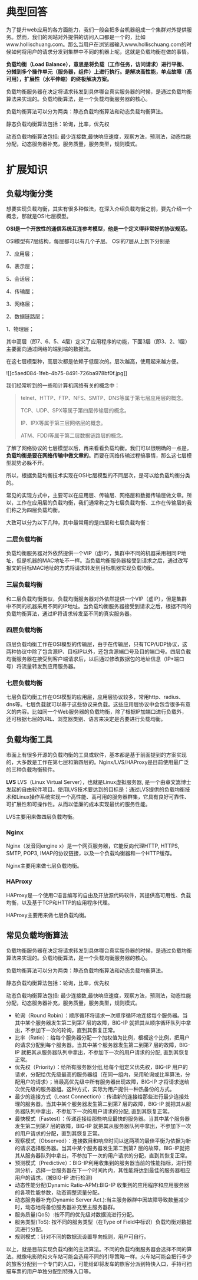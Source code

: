 # 典型回答


为了提升web应用的各方面能力，我们一般会把多台机器组成一个集群对外提供服务。然而，我们的网站对外提供的访问入口都是一个的，比如www.hollischuang.com。那么当用户在浏览器输入www.hollischuang.com的时候如何将用户的请求分发到集群中不同的机器上呢，这就是负载均衡在做的事情。



**负载均衡（Load Balance），意思是将负载（工作任务，访问请求）进行平衡、分摊到多个操作单元（服务器，组件）上进行执行。是解决高性能，单点故障（高可用），扩展性（水平伸缩）的终极解决方案。**



负载均衡服务器在决定将请求转发到具体哪台真实服务器的时候，是通过负载均衡算法来实现的。负载均衡算法，是一个负载均衡服务器的核心。



负载均衡算法可以分为两类：静态负载均衡算法和动态负载均衡算法。



静态负载均衡算法包括：轮询，比率，优先权



动态负载均衡算法包括: 最少连接数,最快响应速度，观察方法，预测法，动态性能分配，动态服务器补充，服务质量，服务类型，规则模式。

# 扩展知识


## 负载均衡分类


想要实现负载均衡，其实有很多种做法，在深入介绍负载均衡之前，要先介绍一个概念，那就是OSI七层模型。



**OSI是一个开放性的通信系统互连参考模型，他是一个定义得非常好的协议规范。**



OSI模型有7层结构，每层都可以有几个子层。 OSI的7层从上到下分别是 

7、应用层；

6、表示层；

5、会话层；

4、传输层；

3、网络层；

2、数据链路层；

1、物理层；



其中高层（即7、6、5、4层）定义了应用程序的功能，下面3层（即3、2、1层）主要面向通过网络的端到端的数据流。



在这七层模型种，高层次都是依赖于低层次的。层次越高，使用起来越方便。



![[c5aed084-1feb-4b75-8491-726ba978bf0f.jpg]]



我们经常听到的一些和计算机网络有关的概念中：



> telnet、HTTP、FTP、NFS、SMTP、DNS等属于第七层应用层的概念。
>
>  
>
> TCP、UDP、SPX等属于第四层传输层的概念。
>
>  
>
> IP、IPX等属于第三层网络层的概念。
>
>  
>
> ATM、FDDI等属于第二层数据链路层的概念。
>



了解了网络协议的七层模型以后，再来看看负载均衡。我们可以很明确的一点是，**负载均衡是要在网络传输中做文章的**。而要在网络传输过程搞事情，那么这七层模型就势必躲不开。



所以，根据负载均衡技术实现在OSI七层模型的不同层次，是可以给负载均衡分类的。



常见的实现方式中，主要可以在应用层、传输层、网络层和数据传输层做文章。所以，工作在应用层的负载均衡，我们通常称之为七层负载均衡、工作在传输层的我们称之为四层负载均衡。



大致可以分为以下几种，其中最常用的是四层和七层负载均衡：



### 二层负载均衡 


负载均衡服务器对外依然提供一个VIP（虚IP），集群中不同的机器采用相同IP地址，但是机器的MAC地址不一样。当负载均衡服务器接受到请求之后，通过改写报文的目标MAC地址的方式将请求转发到目标机器实现负载均衡。



### 三层负载均衡


和二层负载均衡类似，负载均衡服务器对外依然提供一个VIP（虚IP），但是集群中不同的机器采用不同的IP地址。当负载均衡服务器接受到请求之后，根据不同的负载均衡算法，通过IP将请求转发至不同的真实服务器。



### 四层负载均衡 


四层负载均衡工作在OSI模型的传输层，由于在传输层，只有TCP/UDP协议，这两种协议中除了包含源IP、目标IP以外，还包含源端口号及目的端口号。四层负载均衡服务器在接受到客户端请求后，以后通过修改数据包的地址信息（IP+端口号）将流量转发到应用服务器。



### 七层负载均衡 


七层负载均衡工作在OSI模型的应用层，应用层协议较多，常用http、radius、dns等。七层负载就可以基于这些协议来负载。这些应用层协议中会包含很多有意义的内容。比如同一个Web服务器的负载均衡，除了根据IP加端口进行负载外，还可根据七层的URL、浏览器类别、语言来决定是否要进行负载均衡。



## 负载均衡工具


市面上有很多开源的负载均衡的工具或软件，基本都是基于前面提到的方案实现的，大多数是工作在第七层和第四层的。Nginx/LVS/HAProxy是目前使用最广泛的三种负载均衡软件。



**LVS** LVS（Linux Virtual Server），也就是Linux虚拟服务器, 是一个由章文嵩博士发起的自由软件项目。使用LVS技术要达到的目标是：通过LVS提供的负载均衡技术和Linux操作系统实现一个高性能、高可用的服务器群集，它具有良好可靠性、可扩展性和可操作性。从而以低廉的成本实现最优的服务性能。



LVS主要用来做四层负载均衡。



### Nginx 


Nginx（发音同engine x）是一个网页服务器，它能反向代理HTTP, HTTPS, SMTP, POP3, IMAP的协议链接，以及一个负载均衡器和一个HTTP缓存。



Nginx主要用来做七层负载均衡。



### HAProxy 


HAProxy是一个使用C语言编写的自由及开放源代码软件，其提供高可用性、负载均衡，以及基于TCP和HTTP的应用程序代理。



HAProxy主要用来做七层负载均衡。





## 常见负载均衡算法


负载均衡服务器在决定将请求转发到具体哪台真实服务器的时候，是通过负载均衡算法来实现的。负载均衡算法，是一个负载均衡服务器的核心。



负载均衡算法可以分为两类：静态负载均衡算法和动态负载均衡算法。



静态负载均衡算法包括：轮询，比率，优先权



动态负载均衡算法包括: 最少连接数,最快响应速度，观察方法，预测法，动态性能分配，动态服务器补充，服务质量，服务类型，规则模式。



+ 轮询（Round Robin）：顺序循环将请求一次顺序循环地连接每个服务器。当其中某个服务器发生第二到第7 层的故障，BIG-IP 就把其从顺序循环队列中拿出，不参加下一次的轮询，直到其恢复正常。
+ 比率（Ratio）：给每个服务器分配一个加权值为比例，根椐这个比例，把用户的请求分配到每个服务器。当其中某个服务器发生第二到第7 层的故障，BIG-IP 就把其从服务器队列中拿出，不参加下一次的用户请求的分配, 直到其恢复正常。
+ 优先权（Priority）：给所有服务器分组,给每个组定义优先权，BIG-IP 用户的请求，分配给优先级最高的服务器组（在同一组内，采用轮询或比率算法，分配用户的请求）；当最高优先级中所有服务器出现故障，BIG-IP 才将请求送给次优先级的服务器组。这种方式，实际为用户提供一种热备份的方式。
+ 最少的连接方式（Least Connection）：传递新的连接给那些进行最少连接处理的服务器。当其中某个服务器发生第二到第7 层的故障，BIG-IP 就把其从服务器队列中拿出，不参加下一次的用户请求的分配, 直到其恢复正常。
+ 最快模式（Fastest）：传递连接给那些响应最快的服务器。当其中某个服务器发生第二到第7 层的故障，BIG-IP 就把其从服务器队列中拿出，不参加下一次的用户请求的分配，直到其恢复正常。
+ 观察模式（Observed）：连接数目和响应时间以这两项的最佳平衡为依据为新的请求选择服务器。当其中某个服务器发生第二到第7 层的故障，BIG-IP就把其从服务器队列中拿出，不参加下一次的用户请求的分配，直到其恢复正常。
+ 预测模式（Predictive）：BIG-IP利用收集到的服务器当前的性能指标，进行预测分析，选择一台服务器在下一个时间片内，其性能将达到最佳的服务器相应用户的请求。(被BIG-IP 进行检测)
+ 动态性能分配(Dynamic Ratio-APM):BIG-IP 收集到的应用程序和应用服务器的各项性能参数，动态调整流量分配。
+ 动态服务器补充(Dynamic Server Act.):当主服务器群中因故障导致数量减少时，动态地将备份服务器补充至主服务器群。
+ 服务质量(QoS）:按不同的优先级对数据流进行分配。
+ 服务类型(ToS): 按不同的服务类型（在Type of Field中标识）负载均衡对数据流进行分配。
+ 规则模式：针对不同的数据流设置导向规则，用户可自行。



以上，就是目前实现负载均衡的主流算法。不同的负载均衡服务器会选择不同的算法。就像电影院和火车站可能会选用不同的引导策略一样。火车站可能会把行李少的旅客分配到一个专门的入口，可能给即将发车的旅客分派到特快入口，手持可扫描车票的用户单独分配到特殊入口等。

